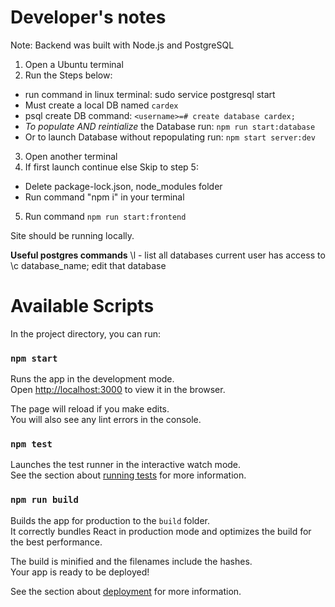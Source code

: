 # Developer's notes
Note: Backend was built with Node.js and PostgreSQL

1) Open a Ubuntu terminal 
2) Run the Steps below:
  - run command in linux terminal: sudo service postgresql start
  - Must create a local DB named ``cardex``
  - psql create DB command: ``<username>=# create database cardex;``
  - *To populate AND reintialize* the Database run: ``npm run start:database``
  - Or to launch Database without repopulating run: ``npm start server:dev``
3) Open another terminal
4) If first launch continue else Skip to step 5:
  - Delete package-lock.json, node_modules folder
  - Run command "npm i" in your terminal
5) Run command ``npm run start:frontend``

Site should be running locally.

**Useful postgres commands**
\l - list all databases current user has access to
\c database_name; edit that database


# Available Scripts

In the project directory, you can run:

### `npm start`

Runs the app in the development mode.\
Open [http://localhost:3000](http://localhost:3000) to view it in the browser.

The page will reload if you make edits.\
You will also see any lint errors in the console.

### `npm test`

Launches the test runner in the interactive watch mode.\
See the section about [running tests](https://facebook.github.io/create-react-app/docs/running-tests) for more information.

### `npm run build`

Builds the app for production to the `build` folder.\
It correctly bundles React in production mode and optimizes the build for the best performance.

The build is minified and the filenames include the hashes.\
Your app is ready to be deployed!

See the section about [deployment](https://facebook.github.io/create-react-app/docs/deployment) for more information.
